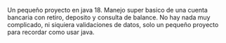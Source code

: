 Un pequeño proyecto en java 18. Manejo super basico de una cuenta bancaria con retiro, deposito y consulta de balance. 
No hay nada muy complicado, ni siquiera validaciones de datos, solo un pequeño proyecto para recordar como usar java.
